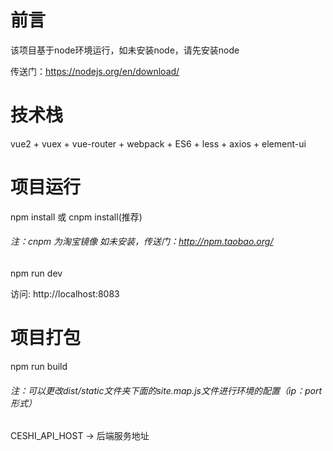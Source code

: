 # 前言

该项目基于node环境运行，如未安装node，请先安装node

传送门：https://nodejs.org/en/download/
# 技术栈
vue2 + vuex + vue-router + webpack + ES6 + less + axios + element-ui
# 项目运行
npm install 或 cnpm install(推荐)
###### 注：cnpm 为淘宝镜像 如未安装，传送门：http://npm.taobao.org/

npm run dev

访问: http://localhost:8083
# 项目打包
npm run build

###### 注：可以更改dist/static文件夹下面的site.map.js文件进行环境的配置（ip：port形式）

CESHI_API_HOST -> 后端服务地址
